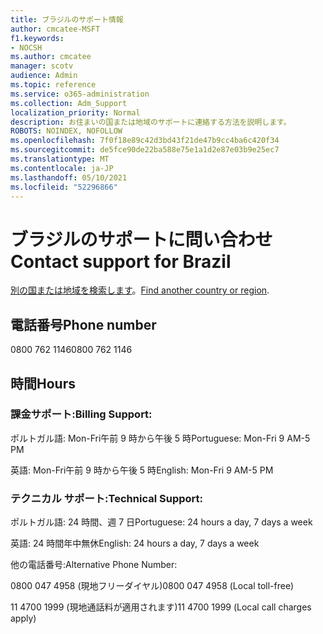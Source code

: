 ```yaml
---
title: ブラジルのサポート情報
author: cmcatee-MSFT
f1.keywords:
- NOCSH
ms.author: cmcatee
manager: scotv
audience: Admin
ms.topic: reference
ms.service: o365-administration
ms.collection: Adm_Support
localization_priority: Normal
description: お住まいの国または地域のサポートに連絡する方法を説明します。
ROBOTS: NOINDEX, NOFOLLOW
ms.openlocfilehash: 7f0f18e89c42d3bd43f21de47b9cc4ba6c420f34
ms.sourcegitcommit: de5fce90de22ba588e75e1a1d2e87e03b9e25ec7
ms.translationtype: MT
ms.contentlocale: ja-JP
ms.lasthandoff: 05/10/2021
ms.locfileid: "52296866"
---
```

# <a name="contact-support-for-brazil"></a><span data-ttu-id="e0647-103">ブラジルのサポートに問い合わせ</span><span class="sxs-lookup"><span data-stu-id="e0647-103">Contact support for Brazil</span></span>

<span data-ttu-id="e0647-104">[別の国または地域を検索します](../../business-video/get-help-support.md)。</span><span class="sxs-lookup"><span data-stu-id="e0647-104">[Find another country or region](../../business-video/get-help-support.md).</span></span>

## <a name="phone-number"></a><span data-ttu-id="e0647-105">電話番号</span><span class="sxs-lookup"><span data-stu-id="e0647-105">Phone number</span></span>
<span data-ttu-id="e0647-106">0800 762 1146</span><span class="sxs-lookup"><span data-stu-id="e0647-106">0800 762 1146</span></span>

## <a name="hours"></a><span data-ttu-id="e0647-107">時間</span><span class="sxs-lookup"><span data-stu-id="e0647-107">Hours</span></span>
### <a name="billing-support"></a><span data-ttu-id="e0647-108">課金サポート:</span><span class="sxs-lookup"><span data-stu-id="e0647-108">Billing Support:</span></span>

<span data-ttu-id="e0647-109">ポルトガル語: Mon-Fri午前 9 時から午後 5 時</span><span class="sxs-lookup"><span data-stu-id="e0647-109">Portuguese: Mon-Fri 9 AM-5 PM</span></span>

<span data-ttu-id="e0647-110">英語: Mon-Fri午前 9 時から午後 5 時</span><span class="sxs-lookup"><span data-stu-id="e0647-110">English: Mon-Fri 9 AM-5 PM</span></span>

### <a name="technical-support"></a><span data-ttu-id="e0647-111">テクニカル サポート:</span><span class="sxs-lookup"><span data-stu-id="e0647-111">Technical Support:</span></span>

<span data-ttu-id="e0647-112">ポルトガル語: 24 時間、週 7 日</span><span class="sxs-lookup"><span data-stu-id="e0647-112">Portuguese: 24 hours a day, 7 days a week</span></span>

<span data-ttu-id="e0647-113">英語: 24 時間年中無休</span><span class="sxs-lookup"><span data-stu-id="e0647-113">English: 24 hours a day, 7 days a week</span></span>

<span data-ttu-id="e0647-114">他の電話番号:</span><span class="sxs-lookup"><span data-stu-id="e0647-114">Alternative Phone Number:</span></span>

<span data-ttu-id="e0647-115">0800 047 4958 (現地フリーダイヤル)</span><span class="sxs-lookup"><span data-stu-id="e0647-115">0800 047 4958 (Local toll-free)</span></span>

<span data-ttu-id="e0647-116">11 4700 1999 (現地通話料が適用されます)</span><span class="sxs-lookup"><span data-stu-id="e0647-116">11 4700 1999 (Local call charges apply)</span></span>
